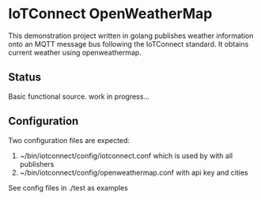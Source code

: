 # IoTConnect OpenWeatherMap

This demonstration project written in golang publishes weather information onto an MQTT message bus following the IoTConnect standard. It obtains current weather using openweathermap.

## Status
Basic functional source.
work in progress...

## Configuration

Two configuration files are expected:
1. ~/bin/iotconnect/config/iotconnect.conf which is used by with all publishers
2. ~/bin/iotconnect/config/openweathermap.conf with api key and cities

See config files in ./test as examples